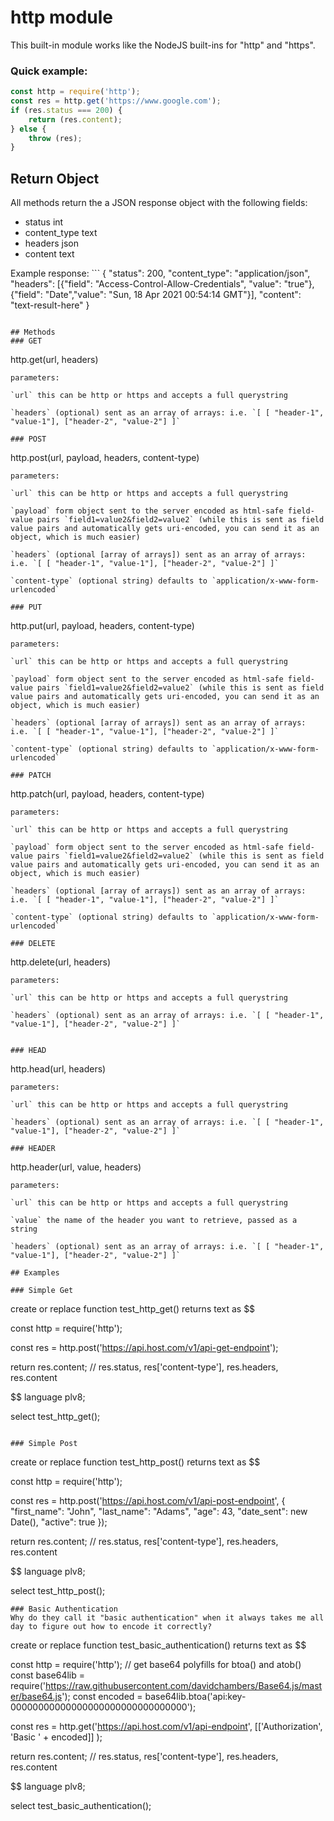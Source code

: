 # http module
This built-in module works like the NodeJS built-ins for "http" and "https".
### Quick example:
```js
const http = require('http');
const res = http.get('https://www.google.com');
if (res.status === 200) {
	return (res.content);
} else {
	throw (res);
}
```


## Return Object
All methods return the a JSON response object with the following fields:

- status int
- content_type text
- headers json
- content text

Example response: ```
{ "status": 200, "content_type": "application/json",  "headers": [{"field": "Access-Control-Allow-Credentials",      "value": "true"},{"field": "Date","value": "Sun, 18 Apr 2021 00:54:14 GMT"}], "content": "text-result-here" }
```

## Methods
### GET
```
http.get(url, headers)
```
parameters:

`url` this can be http or https and accepts a full querystring

`headers` (optional) sent as an array of arrays: i.e. `[ [ "header-1", "value-1"], ["header-2", "value-2"] ]`

### POST
```
http.post(url, payload, headers, content-type)
```
parameters:

`url` this can be http or https and accepts a full querystring

`payload` form object sent to the server encoded as html-safe field-value pairs `field1=value2&field2=value2` (while this is sent as field value pairs and automatically gets uri-encoded, you can send it as an object, which is much easier)

`headers` (optional [array of arrays]) sent as an array of arrays: i.e. `[ [ "header-1", "value-1"], ["header-2", "value-2"] ]`

`content-type` (optional string) defaults to `application/x-www-form-urlencoded`

### PUT
```
http.put(url, payload, headers, content-type)
```
parameters:

`url` this can be http or https and accepts a full querystring

`payload` form object sent to the server encoded as html-safe field-value pairs `field1=value2&field2=value2` (while this is sent as field value pairs and automatically gets uri-encoded, you can send it as an object, which is much easier)

`headers` (optional [array of arrays]) sent as an array of arrays: i.e. `[ [ "header-1", "value-1"], ["header-2", "value-2"] ]`

`content-type` (optional string) defaults to `application/x-www-form-urlencoded`

### PATCH
```
http.patch(url, payload, headers, content-type)
```
parameters:

`url` this can be http or https and accepts a full querystring

`payload` form object sent to the server encoded as html-safe field-value pairs `field1=value2&field2=value2` (while this is sent as field value pairs and automatically gets uri-encoded, you can send it as an object, which is much easier)

`headers` (optional [array of arrays]) sent as an array of arrays: i.e. `[ [ "header-1", "value-1"], ["header-2", "value-2"] ]`

`content-type` (optional string) defaults to `application/x-www-form-urlencoded`

### DELETE
```
http.delete(url, headers)
```
parameters:

`url` this can be http or https and accepts a full querystring

`headers` (optional) sent as an array of arrays: i.e. `[ [ "header-1", "value-1"], ["header-2", "value-2"] ]`


### HEAD
```
http.head(url, headers)
```
parameters:

`url` this can be http or https and accepts a full querystring

`headers` (optional) sent as an array of arrays: i.e. `[ [ "header-1", "value-1"], ["header-2", "value-2"] ]`

### HEADER
```
http.header(url, value, headers)
```
parameters:

`url` this can be http or https and accepts a full querystring

`value` the name of the header you want to retrieve, passed as a string

`headers` (optional) sent as an array of arrays: i.e. `[ [ "header-1", "value-1"], ["header-2", "value-2"] ]`

## Examples

### Simple Get
```
create or replace function test_http_get()
returns text as $$

  const http = require('http');
  
  const res = http.post('https://api.host.com/v1/api-get-endpoint');

  return res.content; // res.status, res['content-type'], res.headers, res.content

$$ language plv8;

select test_http_get();

```

### Simple Post
```
create or replace function test_http_post()
returns text as $$

  const http = require('http');
  
  const res = http.post('https://api.host.com/v1/api-post-endpoint', {
  	"first_name": "John",
  	"last_name": "Adams",
  	"age": 43,
  	"date_sent": new Date(),
  	"active": true
  });

  return res.content; // res.status, res['content-type'], res.headers, res.content

$$ language plv8;

select test_http_post();

```
### Basic Authentication
Why do they call it "basic authentication" when it always takes me all day to figure out how to encode it correctly?

```
create or replace function test_basic_authentication()
returns text as $$

  const http = require('http');
  // get base64 polyfills for btoa() and atob()
  const base64lib = require('https://raw.githubusercontent.com/davidchambers/Base64.js/master/base64.js');
  const encoded = base64lib.btoa('api:key-00000000000000000000000000000000');
  
  const res = http.get('https://api.host.com/v1/api-endpoint',
      [['Authorization', 'Basic ' + encoded]]
  );

  return res.content; // res.status, res['content-type'], res.headers, res.content

$$ language plv8;

select test_basic_authentication();
```
